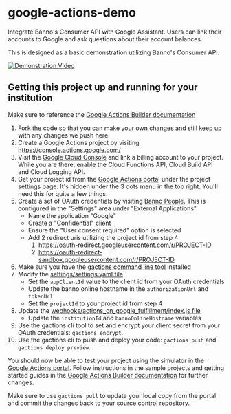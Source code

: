 # google-actions-demo

Integrate Banno's Consumer API with Google Assistant. Users can link their accounts to Google and
ask questions about their account balances.

This is designed as a basic demonstration utilizing Banno's Consumer API.

[![Demonstration Video](http://img.youtube.com/vi/e6pue3O0Ovg/0.jpg)](http://www.youtube.com/watch?v=e6pue3O0Ovg "Google Actions Demo - Garden Bank")

## Getting this project up and running for your institution

Make sure to reference the [Google Actions Builder documentation](https://developers.google.com/assistant/conversational/overview)

 1. Fork the code so that you can make your own changes and still keep up with any changes we push here.
 2. Create a Google Actions project by visiting https://console.actions.google.com/
 3. Visit the [Google Cloud Console](https://console.cloud.google.com/) and link a billing
     account to your project. While you are there, enable the Cloud Functions API, Cloud Build API
     and Cloud Logging API.
 4. Get your project id from the [Google Actions portal](https://console.actions.google.com/) under
     the project settings page. It's hidden under the 3 dots menu in the top right. You'll need
     this for quite a few things.
 5. Create a set of OAuth credentials by visiting [Banno People](https://banno.com/a/people).
     This is configured in the "Settings" area under "External Applications".
     - Name the application "Google"
     - Create a "Confidential" client
     - Ensure the "User consent required" option is selected
     - Add 2 redirect uris utilizing the project id from step 4:
       1. https://oauth-redirect.googleusercontent.com/r/PROJECT-ID
       2. https://oauth-redirect-sandbox.googleusercontent.com/r/PROJECT-ID
 6. Make sure you have the
     [gactions command line tool](https://developers.google.com/assistant/conversational/quickstart)
     installed
 7. Modify the [settings/settings.yaml file](./settings/settings.yaml):
     - Set the `appClientId` value to the client id from your OAuth credentials
     - Update the banno online hostname in the `authorizationUrl` and `tokenUrl`
     - Set the `projectId` to your project id from step 4
 8. Update the
     [webhooks/actions_on_google_fulfillment/index.js file](webhooks/actions_on_google_fulfillment/index.js)
     - Update the `institutionId` and `bannoOnlineHostname` variables
 9. Use the gactions cli tool to set and encrypt your client secret from your OAuth credentials:
     `gactions encrypt`.
 10. Use the gactions cli to push and deploy your code: `gactions push` and `gactions deploy preview`.
 
You should now be able to test your project using the simulator in the
[Google Actions portal](https://console.actions.google.com/). Follow instructions in the sample
projects and getting started guides in the
[Google Actions Builder documentation](https://developers.google.com/assistant/conversational/overview)
for further changes.

Make sure to use `gactions pull` to update your local copy from the portal and commit the changes
back to your source control repository.
